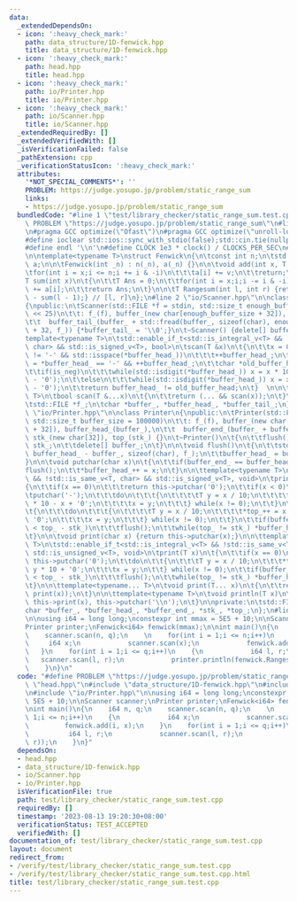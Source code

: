 ```yaml
---
data:
  _extendedDependsOn:
  - icon: ':heavy_check_mark:'
    path: data_structure/1D-fenwick.hpp
    title: data_structure/1D-fenwick.hpp
  - icon: ':heavy_check_mark:'
    path: head.hpp
    title: head.hpp
  - icon: ':heavy_check_mark:'
    path: io/Printer.hpp
    title: io/Printer.hpp
  - icon: ':heavy_check_mark:'
    path: io/Scanner.hpp
    title: io/Scanner.hpp
  _extendedRequiredBy: []
  _extendedVerifiedWith: []
  _isVerificationFailed: false
  _pathExtension: cpp
  _verificationStatusIcon: ':heavy_check_mark:'
  attributes:
    '*NOT_SPECIAL_COMMENTS*': ''
    PROBLEM: https://judge.yosupo.jp/problem/static_range_sum
    links:
    - https://judge.yosupo.jp/problem/static_range_sum
  bundledCode: "#line 1 \"test/library_checker/static_range_sum.test.cpp\"\n#define\
    \ PROBLEM \"https://judge.yosupo.jp/problem/static_range_sum\"\n#line 1 \"head.hpp\"\
    \n#pragma GCC optimize(\"Ofast\")\n#pragma GCC optimize(\"unroll-loops\")\n#include<bits/stdc++.h>\n\
    #define ioclear std::ios::sync_with_stdio(false);std::cin.tie(nullptr);std::cout.tie(nullptr);\n\
    #define endl '\\n'\n#define CLOCK 1e3 * clock() / CLOCKS_PER_SEC\n#line 2 \"data_structure/1D-fenwick.hpp\"\
    \n\ntemplate<typename T>\nstruct Fenwick\n{\n\tconst int n;\n\tstd::vector<T>\
    \ a;\n\n\tFenwick(int _n) : n(_n), a(_n) {}\n\n\tvoid add(int x, T v)\n\t{\n\t\
    \tfor(int i = x;i <= n;i += i & -i)\n\t\t\ta[i] += v;\n\t\treturn;\n\t}\n\n\t\
    T sum(int x)\n\t{\n\t\tT Ans = 0;\n\t\tfor(int i = x;i;i -= i & -i)\n\t\t\tAns\
    \ += a[i];\n\t\treturn Ans;\n\t}\n\n\tT Rangesum(int l, int r) {return sum(r)\
    \ - sum(l - 1);} // [l, r]\n};\n#line 2 \"io/Scanner.hpp\"\n\nclass Scanner\n\
    {\npublic:\n\tScanner(std::FILE *f = stdin, std::size_t enough_buffer_size = 1\
    \ << 25)\n\t\t: f_(f), buffer_(new char[enough_buffer_size + 32]), buffer_head_(buffer_),\n\
    \t\t  buffer_tail_(buffer_ + std::fread(buffer_, sizeof(char), enough_buffer_size\
    \ + 32, f_)) {*buffer_tail_ = '\\0';}\n\t~Scanner() {delete[] buffer_;}\n\t\n\t\
    template<typename T>\n\tstd::enable_if_t<std::is_integral_v<T> && !std::is_same_v<T,\
    \ char> && std::is_signed_v<T>, bool>\n\tscan(T &x)\n\t{\n\t\tx = 0;\n\t\twhile(*buffer_head_\
    \ != '-' && std::isspace(*buffer_head_))\n\t\t\t++buffer_head_;\n\t\tbool is_neg\
    \ = *buffer_head_ == '-' && ++buffer_head_;\n\t\tchar *old_buffer_head = buffer_head_;\n\
    \t\tif(is_neg)\n\t\t\twhile(std::isdigit(*buffer_head_)) x = x * 10 - (*buffer_head_++\
    \ - '0');\n\t\telse\n\t\t\twhile(std::isdigit(*buffer_head_)) x = x * 10 + (*buffer_head_++\
    \ - '0');\n\t\treturn buffer_head_ != old_buffer_head;\n\t}  \n\n\ttemplate<typename...\
    \ T>\n\tbool scan(T &...x)\n\t{\n\t\treturn (... && scan(x));\n\t}\n\nprivate:\n\
    \tstd::FILE *f_;\n\tchar *buffer_, *buffer_head_, *buffer_tail_;\n};\n#line 2\
    \ \"io/Printer.hpp\"\n\nclass Printer\n{\npublic:\n\tPrinter(std::FILE *f = stdout,\
    \ std::size_t buffer_size = 100000)\n\t\t: f_(f), buffer_(new char[buffer_size\
    \ + 32]), buffer_head_(buffer_),\n\t\t  buffer_end_(buffer_ + buffer_size + 32),\
    \ stk_(new char[32]), top_(stk_) {}\n\t~Printer()\n\t{\n\t\tflush();\n\t\tdelete[]\
    \ stk_;\n\t\tdelete[] buffer_;\n\t}\n\n\tvoid flush()\n\t{\n\t\tstd::fwrite(buffer_,\
    \ buffer_head_ - buffer_, sizeof(char), f_);\n\t\tbuffer_head_ = buffer_;\n\t\
    }\n\n\tvoid putchar(char x)\n\t{\n\t\tif(buffer_end_ == buffer_head_)\n\t\t\t\
    flush();\n\t\t*buffer_head_++ = x;\n\t}\n\n\ttemplate<typename T>\n\tstd::enable_if_t<std::is_integral_v<T>\
    \ && !std::is_same_v<T, char> && std::is_signed_v<T>, void>\n\tprint(T x)\n\t\
    {\n\t\tif(x == 0)\n\t\t\treturn this->putchar('0');\n\t\tif(x < 0)\n\t\t{\n\t\t\
    \tputchar('-');\n\t\t\tdo\n\t\t\t{\n\t\t\t\tT y = x / 10;\n\t\t\t\t*top_++ = y\
    \ * 10 - x + '0';\n\t\t\t\tx = y;\n\t\t\t} while(x != 0);\n\t\t}\n\t\telse\n\t\
    \t{\n\t\t\tdo\n\t\t\t{\n\t\t\t\tT y = x / 10;\n\t\t\t\t*top_++ = x - y * 10 +\
    \ '0';\n\t\t\t\tx = y;\n\t\t\t} while(x != 0);\n\t\t}\n\t\tif(buffer_end_ - buffer_head_\
    \ < top_ - stk_)\n\t\t\tflush();\n\t\twhile(top_ != stk_) *buffer_head_++ = *--top_;\n\
    \t}\n\n\tvoid print(char x) {return this->putchar(x);}\n\n\ttemplate<typename\
    \ T>\n\tstd::enable_if_t<std::is_integral_v<T> && !std::is_same_v<T, char> &&\
    \ std::is_unsigned_v<T>, void>\n\tprint(T x)\n\t{\n\t\tif(x == 0)\n\t\t\treturn\
    \ this->putchar('0');\n\t\tdo\n\t\t{\n\t\t\tT y = x / 10;\n\t\t\t*top_++ = x -\
    \ y * 10 + '0';\n\t\t\tx = y;\n\t\t} while(x != 0);\n\t\tif(buffer_end_ - buffer_head_\
    \ < top_ - stk_)\n\t\t\tflush();\n\t\twhile(top_ != stk_) *buffer_head_++ = *--top_;\n\
    \t}\n\n\ttemplate<typename... T>\n\tvoid print(T... x)\n\t{\n\t\treturn (...,\
    \ print(x));\n\t}\n\n\ttemplate<typename T>\n\tvoid println(T x)\n\t{\n\t\treturn\
    \ this->print(x), this->putchar('\\n');\n\t}\n\nprivate:\n\tstd::FILE *f_;\n\t\
    char *buffer_, *buffer_head_, *buffer_end_, *stk_, *top_;\n};\n#line 6 \"test/library_checker/static_range_sum.test.cpp\"\
    \n\nusing i64 = long long;\nconstexpr int mmax = 5E5 + 10;\n\nScanner scanner;\n\
    Printer printer;\nFenwick<i64> fenwick(mmax);\n\nint main()\n{\n    i64 n, q;\n\
    \    scanner.scan(n, q);\n    \n    for(int i = 1;i <= n;i++)\n    {\n       \
    \     i64 x;\n            scanner.scan(x);\n            fenwick.add(i, x);\n \
    \   }\n    for(int i = 1;i <= q;i++)\n    {\n            i64 l, r;\n         \
    \   scanner.scan(l, r);\n            printer.println(fenwick.Rangesum(++l, r));\n\
    \    }\n}\n"
  code: "#define PROBLEM \"https://judge.yosupo.jp/problem/static_range_sum\"\n#include\
    \ \"head.hpp\"\n#include \"data_structure/1D-fenwick.hpp\"\n#include \"io/Scanner.hpp\"\
    \n#include \"io/Printer.hpp\"\n\nusing i64 = long long;\nconstexpr int mmax =\
    \ 5E5 + 10;\n\nScanner scanner;\nPrinter printer;\nFenwick<i64> fenwick(mmax);\n\
    \nint main()\n{\n    i64 n, q;\n    scanner.scan(n, q);\n    \n    for(int i =\
    \ 1;i <= n;i++)\n    {\n            i64 x;\n            scanner.scan(x);\n   \
    \         fenwick.add(i, x);\n    }\n    for(int i = 1;i <= q;i++)\n    {\n  \
    \          i64 l, r;\n            scanner.scan(l, r);\n            printer.println(fenwick.Rangesum(++l,\
    \ r));\n    }\n}"
  dependsOn:
  - head.hpp
  - data_structure/1D-fenwick.hpp
  - io/Scanner.hpp
  - io/Printer.hpp
  isVerificationFile: true
  path: test/library_checker/static_range_sum.test.cpp
  requiredBy: []
  timestamp: '2023-08-13 19:20:30+08:00'
  verificationStatus: TEST_ACCEPTED
  verifiedWith: []
documentation_of: test/library_checker/static_range_sum.test.cpp
layout: document
redirect_from:
- /verify/test/library_checker/static_range_sum.test.cpp
- /verify/test/library_checker/static_range_sum.test.cpp.html
title: test/library_checker/static_range_sum.test.cpp
---
```

